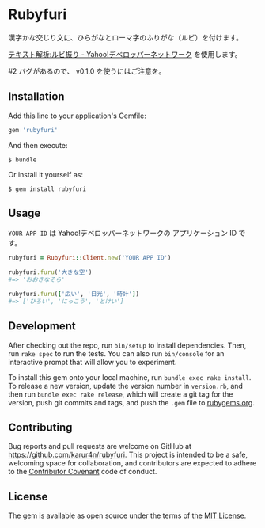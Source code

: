 # Rubyfuri

漢字かな交じり文に、ひらがなとローマ字のふりがな（ルビ）を付けます。

[テキスト解析:ルビ振り - Yahoo!デベロッパーネットワーク](http://developer.yahoo.co.jp/webapi/jlp/furigana/v1/furigana.html) を使用します。

#2 バグがあるので、 v0.1.0 を使うにはご注意を。

## Installation

Add this line to your application's Gemfile:

```ruby
gem 'rubyfuri'
```

And then execute:

    $ bundle

Or install it yourself as:

    $ gem install rubyfuri

## Usage

``YOUR APP ID`` は Yahoo!デベロッパーネットワークの アプリケーション ID です。

```ruby
rubyfuri = Rubyfuri::Client.new('YOUR APP ID')

rubyfuri.furu('大きな空')
#=> 'おおきなそら'

rubyfuri.furu(['広い', '日光', '時計'])
#=> ['ひろい', 'にっこう', 'とけい']
```

## Development

After checking out the repo, run `bin/setup` to install dependencies. Then, run `rake spec` to run the tests. You can also run `bin/console` for an interactive prompt that will allow you to experiment.

To install this gem onto your local machine, run `bundle exec rake install`. To release a new version, update the version number in `version.rb`, and then run `bundle exec rake release`, which will create a git tag for the version, push git commits and tags, and push the `.gem` file to [rubygems.org](https://rubygems.org).

## Contributing

Bug reports and pull requests are welcome on GitHub at https://github.com/karur4n/rubyfuri. This project is intended to be a safe, welcoming space for collaboration, and contributors are expected to adhere to the [Contributor Covenant](contributor-covenant.org) code of conduct.


## License

The gem is available as open source under the terms of the [MIT License](http://opensource.org/licenses/MIT).
